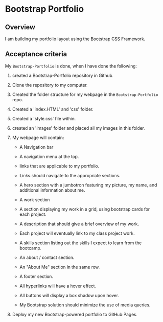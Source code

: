 # Bootstrap Portfolio

## Overview

I am building my portfolio layout using the Bootstrap CSS Framework.

## Acceptance criteria

My `Bootstrap-Portfolio` is done, when I have done the following:

1. created a Bootstrap-Portfolio repository in Github.

2. Clone the repository to my computer.

3. Created the folder structure for my webpage in the  `Bootstrap-Portfolio` repo.

4. Created a 'index.HTML' and 'css' folder.

5. Created a 'style.css' file within.

6. created an 'images' folder and placed all my images in this folder.
   
7. My webpage will contain:

    - A Navigation bar
    
    - A navigation menu at the top. 

    - links that are applicable to my portfolio.
  
    - Links should navigate to the appropriate sections.

    - A hero section with a jumbotron featuring my picture, my name, and additional information about me.

    - A work section

    - A section displaying my work in a grid, using bootstrap cards for each project.

    - A description that should give a brief overview of my work.

    - Each project will eventually link to my class project work.

    - A skills section listing out the skills I expect to learn from the bootcamp.

    - An about / contact section.

    - An "About Me" section in the same row.
    
    - A footer section.

    - All hyperlinks will have a hover effect.

    - All buttons will display a box shadow upon hover.

    - My Bootstrap solution should minimize the use of media queries.

8. Deploy my new Bootstrap-powered portfolio to GitHub Pages.

